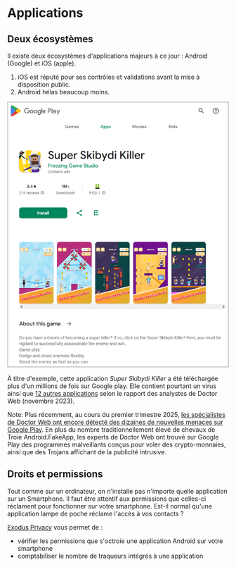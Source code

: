 Applications
======


Deux écosystèmes
----------------------------------


Il existe deux écosystèmes d'applications majeurs à ce jour : Android (Google) et iOS (apple).

1.  iOS est réputé pour ses contrôles et validations avant la mise à
    disposition public.
2.  Android hélas beaucoup moins.


![Super Skibydi Killer ](assets/i/malware2.webp)


À titre d'exemple, cette application *Super Skibydi Killer* a été téléchargée plus d'un millions de fois sur Google play. Elle contient pourtant un virus ainsi que [12 autres applications](https://www.01net.com/actualites/12-applications-android-a-desinstaller-durgence-de-votre-smartphone.html) selon le rapport des analystes de Doctor Web (novembre 2023).

Note: Plus récemment, au cours du premier trimestre 2025, [les spécialistes de Doctor Web ont encore détecté des dizaines de nouvelles menaces sur Google Play](https://news.drweb.fr/show/review/?lng=fr&i=14991). En plus du nombre traditionnellement élevé de chevaux de Troie Android.FakeApp, les experts de Doctor Web ont trouvé sur Google Play des programmes malveillants conçus pour voler des crypto-monnaies, ainsi que des Trojans affichant de la publicité intrusive.


Droits et permissions
-----


Tout comme sur un ordinateur, on n'installe pas n'importe quelle application sur un Smartphone. Il faut être attentif aux permissions que celles-ci réclament pour fonctionner sur votre smartphone. Est-il normal qu'une application lampe de poche réclame l'accès à vos contacts ?


[Exodus Privacy](https://exodus-privacy.eu.org/fr/page/what/) vous permet de :

* vérifier les permissions que s'octroie une application Android sur votre smartphone
* comptabiliser le nombre de traqueurs intégrés à une application
